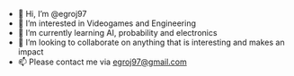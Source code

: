 - 👋 Hi, I’m @egroj97
- 👀 I’m interested in Videogames and Engineering
- 🌱 I’m currently learning AI, probability and electronics
- 💞️ I’m looking to collaborate on anything that is interesting and makes an impact
- 📫 Please contact me via egroj97@gmail.com

<!---
egroj97/egroj97 is a ✨ special ✨ repository because its `README.md` (this file) appears on your GitHub profile.
You can click the Preview link to take a look at your changes.
--->
